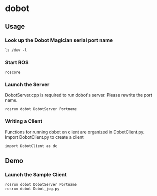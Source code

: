 # dobot


## Usage
### Look up the Dobot Magician serial port name

```
ls /dev -l
```
### Start ROS

```
roscore
```

### Launch the Server
DobotServer.cpp is required to run dobot's server.
Please rewrite the port name.
```
rosrun dobot DobotServer Portname
```
### Writing a Client
Functions for running dobot on client are organized in DobotClient.py.
Import DobotClient.py to create a client
```
import DobotClient as dc
```

## Demo
### Launch the Sample Client
```
rosrun dobot DobotServer Portname
rosrun dobot Dobot_jog.py
```


